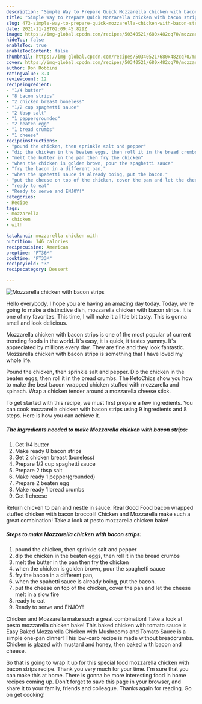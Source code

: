 ```yaml
---
description: "Simple Way to Prepare Quick Mozzarella chicken with bacon strips"
title: "Simple Way to Prepare Quick Mozzarella chicken with bacon strips"
slug: 473-simple-way-to-prepare-quick-mozzarella-chicken-with-bacon-strips
date: 2021-11-28T02:09:45.829Z
image: https://img-global.cpcdn.com/recipes/50340521/680x482cq70/mozzarella-chicken-with-bacon-strips-recipe-main-photo.jpg
hideToc: false
enableToc: true
enableTocContent: false
thumbnail: https://img-global.cpcdn.com/recipes/50340521/680x482cq70/mozzarella-chicken-with-bacon-strips-recipe-main-photo.jpg
cover: https://img-global.cpcdn.com/recipes/50340521/680x482cq70/mozzarella-chicken-with-bacon-strips-recipe-main-photo.jpg
author: Don Robbins
ratingvalue: 3.4
reviewcount: 12
recipeingredient:
- "1/4 butter"
- "8 bacon strips"
- "2 chicken breast boneless"
- "1/2 cup spaghetti sauce"
- "2 tbsp salt"
- "1 peppergrounded"
- "2 beaten egg"
- "1 bread crumbs"
- "1 cheese"
recipeinstructions:
- "pound the chicken, then sprinkle salt and pepper"
- "dip the chicken in the beaten eggs, then roll it in the bread crumbs"
- "melt the butter in the pan then fry the chicken"
- "when the chicken is golden brown, pour the spaghetti sauce"
- "fry the bacon in a different pan,"
- "when the spahetti sauce is already boing, put the bacon."
- "put the cheese on top of the chicken, cover the pan and let the cheese melt in a slow fire"
- "ready to eat"
- "Ready to serve and ENJOY!"
categories:
- Recipe
tags:
- mozzarella
- chicken
- with

katakunci: mozzarella chicken with 
nutrition: 146 calories
recipecuisine: American
preptime: "PT36M"
cooktime: "PT33M"
recipeyield: "3"
recipecategory: Dessert

---
```



![Mozzarella chicken with bacon strips](https://img-global.cpcdn.com/recipes/50340521/680x482cq70/mozzarella-chicken-with-bacon-strips-recipe-main-photo.jpg)

Hello everybody, I hope you are having an amazing day today. Today, we're going to make a distinctive dish, mozzarella chicken with bacon strips. It is one of my favorites. This time, I will make it a little bit tasty. This is gonna smell and look delicious.

Mozzarella chicken with bacon strips is one of the most popular of current trending foods in the world. It's easy, it is quick, it tastes yummy. It's appreciated by millions every day. They are fine and they look fantastic. Mozzarella chicken with bacon strips is something that I have loved my whole life.

Pound the chicken, then sprinkle salt and pepper. Dip the chicken in the beaten eggs, then roll it in the bread crumbs. The KetoChics show you how to make the best bacon wrapped chicken stuffed with mozzarella and spinach. Wrap a chicken tender around a mozzarella cheese stick.


To get started with this recipe, we must first prepare a few ingredients. You can cook mozzarella chicken with bacon strips using 9 ingredients and 8 steps. Here is how you can achieve it.

<!--inarticleads1-->

##### The ingredients needed to make Mozzarella chicken with bacon strips:

1. Get 1/4 butter
1. Make ready 8 bacon strips
1. Get 2 chicken breast (boneless)
1. Prepare 1/2 cup spaghetti sauce
1. Prepare 2 tbsp salt
1. Make ready 1 pepper(grounded)
1. Prepare 2 beaten egg
1. Make ready 1 bread crumbs
1. Get 1 cheese


Return chicken to pan and nestle in sauce. Real Good Food bacon wrapped stuffed chicken with bacon broccoli! Chicken and Mozzarella make such a great combination! Take a look at pesto mozzarella chicken bake! 

<!--inarticleads2-->

##### Steps to make Mozzarella chicken with bacon strips:

1. pound the chicken, then sprinkle salt and pepper
1. dip the chicken in the beaten eggs, then roll it in the bread crumbs
1. melt the butter in the pan then fry the chicken
1. when the chicken is golden brown, pour the spaghetti sauce
1. fry the bacon in a different pan,
1. when the spahetti sauce is already boing, put the bacon.
1. put the cheese on top of the chicken, cover the pan and let the cheese melt in a slow fire
1. ready to eat
1. Ready to serve and ENJOY!

Chicken and Mozzarella make such a great combination! Take a look at pesto mozzarella chicken bake! This baked chicken with tomato sauce is Easy Baked Mozzarella Chicken with Mushrooms and Tomato Sauce is a simple one-pan dinner! This low-carb recipe is made without breadcrumbs. Chicken is glazed with mustard and honey, then baked with bacon and cheese. 

So that is going to wrap it up for this special food mozzarella chicken with bacon strips recipe. Thank you very much for your time. I'm sure that you can make this at home. There is gonna be more interesting food in home recipes coming up. Don't forget to save this page in your browser, and share it to your family, friends and colleague. Thanks again for reading. Go on get cooking!
